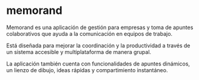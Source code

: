 # memorand
Memorand es una aplicación de gestión para empresas y toma de apuntes colaborativos que ayuda a la comunicación en equipos de trabajo.

Está diseñada para mejorar la coordinación y la productividad a través de un sistema accesible y multiplataforma de manera grupal.

La aplicación también cuenta con funcionalidades de apuntes dinámicos, un lienzo de dibujo, ideas rápidas y compartimiento instantáneo.
